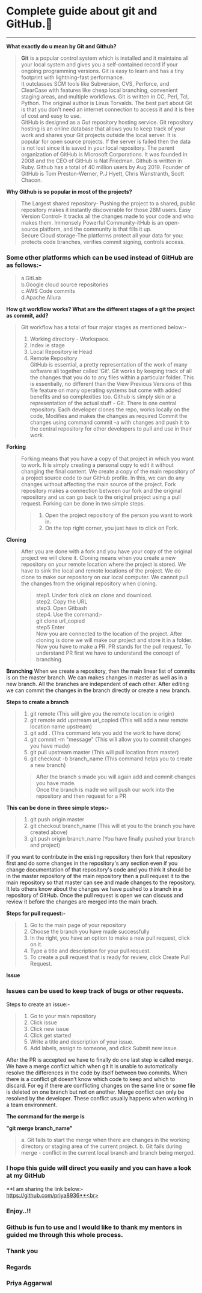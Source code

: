 # Complete guide about git and GitHub.📔
------------------------------------------------------------------------------
**What exactly do u mean by Git and Github?**
 >**Git** is a popular control system which is installed and it maintains all your 
local system and gives you a self-contained record if your ongoing programming 
versions. Git is easy to learn and has a tiny footprint with lightning-fast 
performance.<br> It outclasses SCM tools like Subversion, CVS, Perforce, and ClearCase 
with features like cheap local branching, convenient staging areas, and 
multiple workflows. Git is written in CC, Perl, Tcl, Python. The original author is
Linus Torvalds. The best part about Git is that you don't need an internet connection to 
access it and it is free of cost and easy to use. <br>
GitHub is designed as a Gut repository hosting service. Git repository hosting is 
an online database that allows you to keep track of your work and shares your 
Git projects outside the local server. It is popular for open source projects. 
If the server is failed then the data is not lost since it is saved in your 
local repository. The parent organization of GitHub is Microsoft Corporations.
It was founded in 2008 and the CEO of GitHub is Nat Friedman. Github is written 
in Ruby. Github has a total of 40 million users by Aug 2019. Founder of GitHub is
Tom Preston-Werner, P.J Hyett, Chris Wanstranth, Scott Chacon.

**Why Github is so popular in most of the projects?**
>The Largest shared repository- Pushing the project to a shared, public repository
makes it instantly discoverable for those 28M users.
Easy Version Control- It tracks all the changes made to your code and who makes them.
Immensely Powerful Community-itHub is an open-source platform, and the community is
that fills it up.<br>
Secure Cloud storage-The platforms protect all your data for you: protects code branches, 
verifies commit signing, controls access. <br>
### Some other platforms which can be used instead of GitHub are as follows:-
>a.GitLab<br>
b.Google cloud source repositories <br>
c.AWS Code commits <br>
d.Apache Allura <br>

**How git workflow works? What are the different stages of a git 
the project as commit, add?**<br>
>Git workflow has a total of four major stages as mentioned below:-<br>
>1. Working directory - Workspace.<br>
>2. Index ie stage<br>
>3. Local Repository ie Head<br>
>4. Remote Repository<br>
GitHub is essential, a pretty representation of the work of many 
software all together called 'Git'. Git works by keeping track of all the changes that 
you do to any files within a particular folder. This is essentially, no 
different than the View Previous Versions of this file feature on many 
operating systems but come with added benefits and so complexities too. 
Github is simply skin or a representation of the actual stuff - Git.
There is one central repository. 
Each developer clones the repo,
works locally on the code,
Modifies and makes the changes as required
Commit the changes using command commit -a with changes
and push it to the central repository 
for other developers to pull and use in their work.

**Forking**
>Forking means that you have a copy of that project in which you want to work. It is 
simply creating a personal copy to edit it without changing the final content. We create
a copy of the main repository of a project source code to our GitHub profile. 
In this, we can do any changes without affecting the main source of the project. 
Fork repository makes a connection between our fork and the original repository and us
can go back to the original project using a pull request. 
Forking can be done in two simple steps.
>>1. Open the project repository of the person you want to work in.
>>2. On the top right corner, you just have to click on Fork.

**Cloning**
>After you are done with a fork and you have your copy of the original project we will clone it.
Cloning means when you create a new repository on your remote location where the project is stored.
We have to sink the local and remote locations of the project.
We do clone to make our repository on our local computer. 
We cannot pull the changes from the original repository when cloning. 
>>step1. Under fork click on clone and download.<br>
>>step2. Copy the URL<br>
>>step3. Open Gitbash<br>
>>step4. Use the command:-<br>
>>git clone url_copied <br>
step5 Enter<br>
Now you are connected to the location of the project.
After cloning is done we will make our project and store it in a folder.
Now you have to make a PR. PR stands for the pull request. To understand PR first we have to
understand the concept of branching.

**Branching**
When we create a repository, then the main linear list of 
commits is on the master branch. We can makes changes in master as well 
as in a new branch. All the branches are independent of each other. 
After editing we can commit the changes in the branch directly or create 
a new branch. <br>

**Steps to create a branch**<br>
>1. git remote (This will give you the remote location ie origin)<br>
>2. git remote add upstream url_copied (This will add a new remote location name upstream)<br>
>3. git add . (This command lets you add the work to have done)<br>
>4. git commit -m "message" (This will allow you to commit changes you have made)<br>
>5. git pull upstream master (This will pull location from master)<br>
>6. git checkout -b branch_name (This command helps you to create a new branch)<br>
>>After the branch s made you will again add and commit changes you have made.<br>
>>Once the branch is made we will push our work into the repository and then request for a PR<br>

**This can be done in three simple steps:-**<br>
>1. git push origin master<br>
>2. git checkout branch_name (This will et you to the branch you have created above)<br>
>3. git push origin branch_name (You have finally pushed your branch and project)<br>

If you want to contribute in the existing repository then fork that repository first and 
do some changes in the repository's any section even if you change documentation of 
that repository's code and you think it should be in the master repository of the main repository 
then a pull request it to the main repository so that master can see and made changes to the 
repository.<br>
It lets others know about the changes we have pushed to a branch in 
a repository of GitHub. Once the pull request is open we can discuss 
and review it before the changes are merged into the main brach. <br>

**Steps for pull request:-**<br>
>1. Go to the main page of your repository<br>
>2. Choose the branch you have made successfully<br>
>3. In the right, you have an option to make a new pull request, click on it.<br>
>4. Type a title and description for your pull request.<br>
>5. To create a pull request that is ready for review, click Create Pull Request.<br>

**Issue**<br>
### Issues can be used to keep track of bugs or other requests.<br>
Steps to create an issue:-<br>
>1. Go to your main repository<br>
>2. Click issue<br>
>3. Click new issue <br>
>4. Click get started<br>
>5. Write a title and description of your issue.<br>
>6. Add labels, assign to someone, and click Submit new issue.<br>

After the PR is accepted we have to finally do one last step ie called merge.
We have a merge conflict which when git it is unable to automatically resolve the differences 
in the code by itself between two commits. When there is a conflict git 
doesn’t know which code to keep and which to discard. For eg if there are 
conflicting changes on the same line or some file is deleted on one branch 
but not on another. Merge conflict can only be resolved by the developer. 
These conflict usually happens when working in a team environment. <br>

**The command for the merge is**

**"git merge branch_name"**

>a. Git fails to start the merge when there are changes in the working directory 
or staging area of the current project.
>b. Git fails during merge - conflict in the current local branch and branch being
merged. <br>
### I hope this guide will direct you easily and you can have a look at my GitHub

**I am sharing the link below:-<br>
https://github.com/priya8936**<br>

### Enjoy..!! 

### Github is fun to use and I would like to thank my mentors in guided me through this whole process.


### Thank you

### Regards

### Priya Aggarwal

